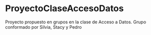 # ProyectoClaseAccesoDatos
Proyecto propuesto en grupos en la clase de Acceso a Datos. Grupo conformado por Silvia, Stacy y Pedro
